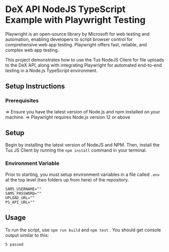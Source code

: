 # DeX API NodeJS TypeScript Example with Playwright Testing

Playwright is an open-source library by Microsoft for web testing and automation, enabling
developers to script browser control for comprehensive web app testing. Playwright offers fast,
reliable, and complex web app testing.

This project demonstrates how to use the Tus NodeJS Client for file uploads to the DeX API, along
with integrating Playwright for automated end-to-end testing in a Node.js TypeScript environment.

## Setup Instructions

### Prerequisites

=> Ensure you have the latest version of Node.js and npm installed on your machine. => Playwright
requires Node.js version 12 or above

## Setup

Begin by installing the latest version of NodeJS and NPM. Then, install the Tus JS Client by running
the `npm install` command in your terminal.

### Environment Variable

Prior to starting, you must setup environment variables in a file called `.env` at the top level
(two folders up from here) of the repository.

```shell
SAMS_USERNAME=""
SAMS_PASSWORD=""
UPLOAD_URL=""
PS_API_URL=""
```

## Usage

To run the script, use `npm run build` and `npm test` . You should get console output similar to
this:

```shell
5 passed

```
